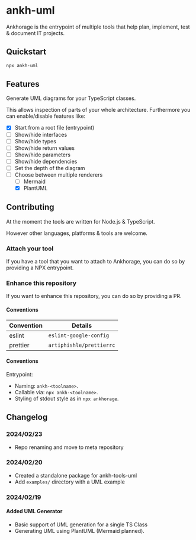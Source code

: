 # ankh-uml

Ankhorage is the entrypoint of multiple tools that help plan, implement, test & document IT projects.

## Quickstart

```bash
npx ankh-uml
```

## Features

Generate UML diagrams for your TypeScript classes.

This allows inspection of parts of your whole architecture. Furthermore you can enable/disable features like:

- [x] Start from a root file (entrypoint)
- [ ] Show/hide interfaces
- [ ] Show/hide types
- [ ] Show/hide return values
- [ ] Show/hide parameters
- [ ] Show/hide dependencies
- [ ] Set the depth of the diagram
- [ ] Choose between multiple renderers
  - [ ] Mermaid
  - [x] PlantUML

## Contributing

At the moment the tools are written for Node.js & TypeScript.

However other languages, platforms & tools are welcome.

### Attach your tool

If you have a tool that you want to attach to Ankhorage, you can do so by providing a NPX entrypoint.

### Enhance this repository

If you want to enhance this repository, you can do so by providing a PR.

#### Conventions

| Convention | Details                  |
| ---------- | ------------------------ |
| eslint     | `eslint-google-config`   |
| prettier   | `artiphishle/prettierrc` |

#### Conventions

Entrypoint:

- Naming: `ankh-<toolname>`.
- Callable via: `npx ankh-<toolname>`.
- Styling of stdout style as in `npx ankhorage`.

## Changelog

### 2024/02/23

- Repo renaming and move to meta repository

### 2024/02/20

- Created a standalone package for ankh-tools-uml
- Add `examples/` directory with a UML example

### 2024/02/19

#### Added UML Generator

- Basic support of UML generation for a single TS Class
- Generating UML using PlantUML (Mermaid planned).
